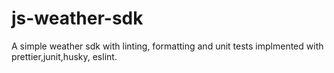 # js-weather-sdk

A simple weather sdk with linting, formatting and unit tests implmented with prettier,junit,husky, eslint.
